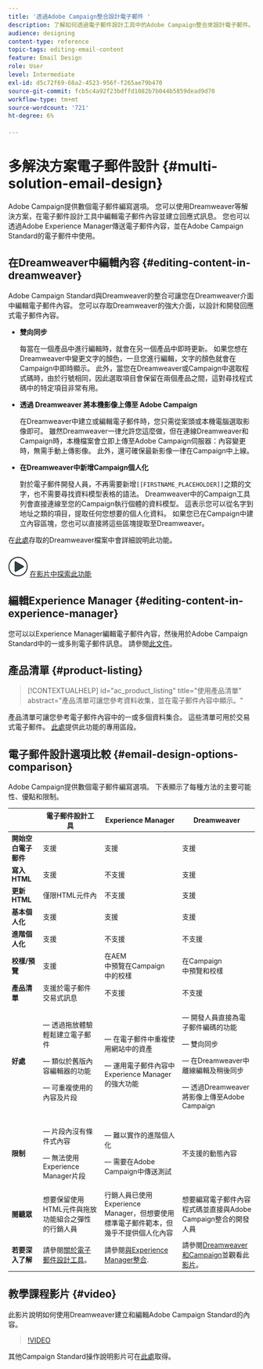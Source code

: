 ```yaml
---
title: '透過Adobe Campaign整合設計電子郵件 '
description: 了解如何透過電子郵件設計工具中的Adobe Campaign整合來設計電子郵件。
audience: designing
content-type: reference
topic-tags: editing-email-content
feature: Email Design
role: User
level: Intermediate
exl-id: d5c72f69-68a2-4523-956f-f265ae79b470
source-git-commit: fcb5c4a92f23bdffd1082b7b044b5859dead9d70
workflow-type: tm+mt
source-wordcount: '721'
ht-degree: 6%

---
```


# 多解決方案電子郵件設計 {#multi-solution-email-design}

Adobe Campaign提供數個電子郵件編寫選項。 您可以使用Dreamweaver等解決方案，在電子郵件設計工具中編輯電子郵件內容並建立回應式訊息。 您也可以透過Adobe Experience Manager傳送電子郵件內容，並在Adobe Campaign Standard的電子郵件中使用。

## 在Dreamweaver中編輯內容 {#editing-content-in-dreamweaver}

Adobe Campaign Standard與Dreamweaver的整合可讓您在Dreamweaver介面中編輯電子郵件內容。 您可以存取Dreamweaver的強大介面，以設計和開發回應式電子郵件內容。

* **雙向同步**

   每當在一個產品中進行編輯時，就會在另一個產品中即時更新。 如果您想在Dreamweaver中變更文字的顏色，一旦您進行編輯，文字的顏色就會在Campaign中即時顯示。 此外，當您在Dreamweaver或Campaign中選取程式碼時，由於行號相同，因此選取項目會保留在兩個產品之間，這對尋找程式碼中的特定項目非常有用。

* **透過 Dreamweaver 將本機影像上傳至 Adobe Campaign**

   在Dreamweaver中建立或編輯電子郵件時，您只需從案頭或本機電腦選取影像即可。 雖然Dreamweaver一律允許您這麼做，但在連線Dreamweaver和Campaign時，本機檔案會立即上傳至Adobe Campaign伺服器：內容變更時，無需手動上傳影像。 此外，還可確保最新影像一律在Campaign中上線。

* **在Dreamweaver中新增Campaign個人化**

   對於電子郵件開發人員，不再需要新增`[[FIRSTNAME_PLACEHOLDER]]`之類的文字，也不需要尋找資料模型表格的語法。 Dreamweaver中的Campaign工具列會直接連線至您的Campaign執行個體的資料模型。 這表示您可以從名字到地址之類的項目，提取任何您想要的個人化資料。 如果您已在Campaign中建立內容區塊，您也可以直接將這些區塊提取至Dreamweaver。

在[此處](https://helpx.adobe.com/tw/dreamweaver/using/working-with-dreamweaver-and-campaign.html)存取的Dreamweaver檔案中會詳細說明此功能。

![](assets/do-not-localize/how-to-video.png) [在影片中探索此功能](#video)

## 編輯Experience Manager {#editing-content-in-experience-manager}

您可以以Experience Manager編輯電子郵件內容，然後用於Adobe Campaign Standard中的一或多則電子郵件訊息。 請參閱[此文件](../../integrating/using/integrating-with-experience-manager.md)。

## 產品清單 {#product-listing}

>[!CONTEXTUALHELP]
>id="ac_product_listing"
>title="使用產品清單"
>abstract="產品清單可讓您參考資料收集，並在電子郵件內容中顯示。"

產品清單可讓您參考電子郵件內容中的一或多個資料集合。 這些清單可用於交易式電子郵件。 [此處](../../designing/using/using-product-listings.md)提供此功能的專用區段。

## 電子郵件設計選項比較 {#email-design-options-comparison}

Adobe Campaign提供數個電子郵件編寫選項。 下表顯示了每種方法的主要可能性、優點和限制。

<table> 
 <thead> 
  <tr> 
   <th> </th> 
   <th> 電子郵件設計工具<br /> </th> 
   <th> Experience Manager<br /> </th> 
   <th> Dreamweaver<br /> </th> 
  </tr> 
 </thead> 
 <tbody> 
  <tr> 
   <td> <strong>開始空白電子郵件</strong><br /> </td> 
   <td> 支援<br /> </td> 
   <td> 支援<br /> </td> 
   <td> 支援<br /> </td> 
  </tr> 
  <tr> 
   <td> <strong>寫入HTML</strong><br /> </td> 
   <td> 支援<br /> </td> 
   <td> 不支援<br /> </td> 
   <td> 支援<br /> </td> 
  </tr> 
  <tr> 
   <td> <strong>更新HTML</strong><br /> </td> 
   <td> 僅限HTML元件內<br /> </td> 
   <td> 不支援<br /> </td> 
   <td> 支援<br /> </td> 
  </tr> 
  <tr> 
   <td> <strong>基本個人化</strong><br /> </td> 
   <td> 支援<br /> </td> 
   <td> 支援<br /> </td> 
   <td> 支援<br /> </td> 
  </tr> 
  <tr> 
   <td> <strong>進階個人化</strong><br /> </td> 
   <td> 支援<br /> </td> 
   <td> 不支援<br /> </td> 
   <td> 不支援<br /> </td> 
  </tr> 
  <tr> 
   <td> <strong>校樣/預覽</strong><br /> </td> 
   <td> 支援<br /> </td> 
   <td> 在AEM<br />中預覽在Campaign<br />中的校樣 </td> 
   <td> 在Campaign<br />中預覽和校樣 </td> 
  </tr> 
  <tr> 
   <td> <strong>產品清單</strong><br /> </td> 
   <td> 支援於電子郵件交易式訊息<br /> </td> 
   <td> 不支援<br /> </td> 
   <td> 不支援<br /> </td> 
  </tr> 
  <tr> 
   <td> <strong>好處</strong><br /> </td> 
   <td> 
     <p> — 透過拖放體驗輕鬆建立電子郵件</p>
     <p> — 類似於舊版內容編輯器的功能</p>
     <p> — 可重複使用的內容及片段</p>
  </td> 
   <td> 
     <p> — 在電子郵件中重複使用網站中的資產</p>
     <p> — 運用電子郵件內容中Experience Manager的強大功能</p>
    </td> 
   <td> 
    <p> — 開發人員直接為電子郵件編碼的功能</p>
    <p> — 雙向同步</p>
    <p> — 在Dreamweaver中離線編輯及稍後同步</p>
    <p> — 透過Dreamweaver將影像上傳至Adobe Campaign</p>
  </td> 
  </tr> 
  <tr> 
   <td> <strong>限制</strong><br /> </td> 
   <td> 
     <p> — 片段內沒有條件式內容</p>
     <p> — 無法使用Experience Manager片段</p>
  </td> 
   <td> 
     <p> — 難以實作的進階個人化</p>
     <p> — 需要在Adobe Campaign中傳送測試</p>
  </td> 
   <td> 不支援的動態內容<br /> </td> 
  </tr> 
  <tr> 
   <td> <strong>閱聽眾</strong><br /> </td> 
   <td> 想要保留使用HTML元件與拖放功能組合之彈性的行銷人員<br /> </td> 
   <td> 行銷人員已使用Experience Manager，但想要使用標準電子郵件範本，但幾乎不提供個人化內容<br /> </td> 
   <td> 想要編寫電子郵件內容程式碼並直接與Adobe Campaign整合的開發人員<br /> </td> 
  </tr> 
  <tr> 
   <td> <strong>若要深入了解</strong><br /> </td> 
   <td> 請參閱<a href="../../designing/using/designing-content-in-adobe-campaign.md">關於電子郵件設計工具</a>。<br /> </td> 
   <td> 請參閱<a href="../../integrating/using/integrating-with-experience-manager.md">與Experience Manager整合</a>.<br /> </td> 
   <td> 請參閱<a href="https://helpx.adobe.com/dreamweaver/using/working-with-dreamweaver-and-campaign.html">Dreamweaver和Campaign</a>並觀看此<a href="#video">影片</a>。<br /> </td> 
  </tr> 
 </tbody> 
</table>

## 教學課程影片 {#video}

此影片說明如何使用Dreamweaver建立和編輯Adobe Campaign Standard的內容。

>[!VIDEO](https://video.tv.adobe.com/v/23121?quality=12&captions=eng)

其他Campaign Standard操作說明影片可在[此處](https://experienceleague.adobe.com/docs/campaign-standard-learn/tutorials/overview.html?lang=zh-Hant)取得。
